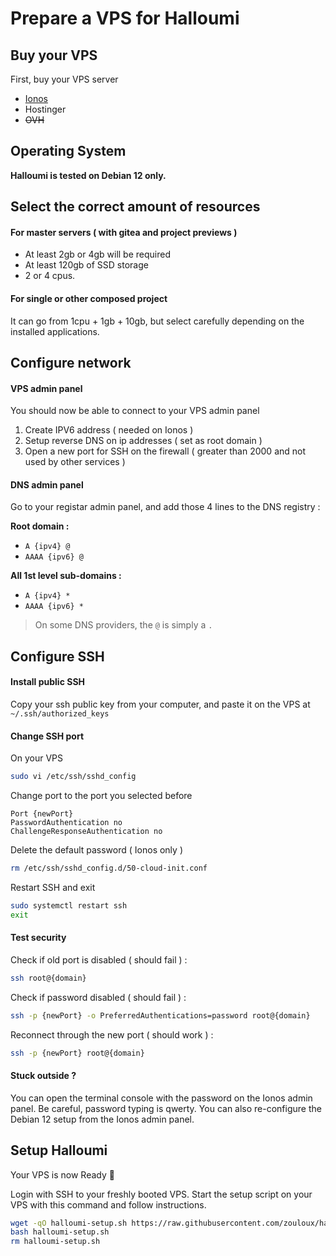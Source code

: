 # Prepare a VPS for Halloumi

## Buy your VPS

First, buy your VPS server
- [Ionos](https://www.ionos.fr/serveurs/vps)
- Hostinger
- ~~OVH~~

## Operating System

**Halloumi is tested on Debian 12 only.**

## Select the correct amount of resources

#### For master servers ( with gitea and project previews )
- At least 2gb or 4gb will be required
- At least 120gb of SSD storage
- 2 or 4 cpus.

#### For single or other composed project
It can go from 1cpu + 1gb + 10gb, but select carefully depending on the installed applications. 


## Configure network

#### VPS admin panel

You should now be able to connect to your VPS admin panel
1. Create IPV6 address ( needed on Ionos )
2. Setup reverse DNS on ip addresses ( set as root domain )
3. Open a new port for SSH on the firewall ( greater than 2000 and not used by other services )


#### DNS admin panel

Go to your registar admin panel, and add those 4 lines to the DNS registry :

**Root domain :**
- `A {ipv4} @`
- `AAAA {ipv6} @`

**All 1st level sub-domains :**
- `A {ipv4} *`
- `AAAA {ipv6} *`

> On some DNS providers, the `@` is simply a `.`

## Configure SSH

#### Install public SSH
Copy your ssh public key from your computer, and paste it on the VPS at `~/.ssh/authorized_keys`

#### Change SSH port

On your VPS
```bash
sudo vi /etc/ssh/sshd_config
```

Change port to the port you selected before
```
Port {newPort}
PasswordAuthentication no
ChallengeResponseAuthentication no
```

Delete the default password ( Ionos only )
```bash
rm /etc/ssh/sshd_config.d/50-cloud-init.conf
```

Restart SSH and exit
```bash
sudo systemctl restart ssh
exit
```

#### Test security

Check if old port is disabled ( should fail ) :
```bash
ssh root@{domain}
```

Check if password disabled ( should fail ) :
```bash
ssh -p {newPort} -o PreferredAuthentications=password root@{domain}
```

Reconnect through the new port ( should work ) :
```bash
ssh -p {newPort} root@{domain}
```

#### Stuck outside ?

You can open the terminal console with the password on the Ionos admin panel. Be careful, password typing is qwerty.
You can also re-configure the Debian 12 setup from the Ionos admin panel.

## Setup Halloumi

Your VPS is now Ready 🎉

Login with SSH to your freshly booted VPS.
Start the setup script on your VPS with this command and follow instructions.

```bash
wget -qO halloumi-setup.sh https://raw.githubusercontent.com/zouloux/halloumi/main/setup/halloumi-setup.sh
bash halloumi-setup.sh
rm halloumi-setup.sh
```